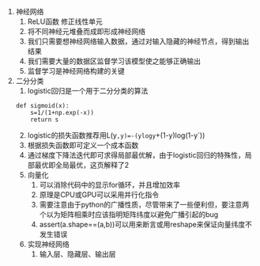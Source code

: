 1. 神经网络
    1. ReLU函数 修正线性单元
    2. 将不同神经元堆叠而成即形成神经网络
    3. 我们只需要想神经网络输入数据，通过对输入隐藏的神经节点，得到输出结果
    4. 我们需要大量的数据区监督学习该模型使之能够正确输出
    5. 监督学习是神经网络构建的关键
2. 二分分类
    1. logistic回归是一个用于二分分类的算法
    ```
    def sigmoid(x):
        s=1/(1+np.exp(-x))
        return s
    ```
    2. logistic的损失函数推荐用L(y`,y)=-(ylogy`+(1-y)log(1-y`))
    3. 根据损失函数即可定义一个成本函数
    4. 通过梯度下降法迭代即可求得局部最优解，由于logistic回归的特殊性，局部最优即全局最优，这页解释了2
    5. 向量化
        1. 可以消除代码中的显示for循环，并且增加效率
        2. 原理是CPU或GPU可以采用并行化指令
        3. 需要注意由于python的广播性质，尽管带来了一些便利但，要注意两个以为矩阵相乘时应该指明矩阵纬度以避免广播引起的bug
        4. assert(a.shape==(a,b))可以用来断言或用reshape来保证向量纬度不发生错误
    3. 实现神经网络
        1. 输入层、隐藏层、输出层